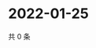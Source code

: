 # 2022-01-25

共 0 条

<!-- BEGIN WEIBO -->
<!-- 最后更新时间 Tue Jan 25 2022 08:16:03 GMT+0800 (China Standard Time) -->

<!-- END WEIBO -->
